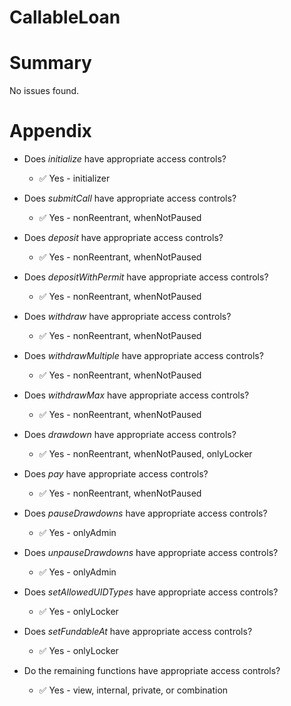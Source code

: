 # CallableLoan

# Summary

No issues found.

# Appendix

- Does _initialize_ have appropriate access controls?

  - ✅ Yes - initializer

- Does _submitCall_ have appropriate access controls?

  - ✅ Yes - nonReentrant, whenNotPaused

- Does _deposit_ have appropriate access controls?

  - ✅ Yes - nonReentrant, whenNotPaused

- Does _depositWithPermit_ have appropriate access controls?

  - ✅ Yes - nonReentrant, whenNotPaused

- Does _withdraw_ have appropriate access controls?

  - ✅ Yes - nonReentrant, whenNotPaused

- Does _withdrawMultiple_ have appropriate access controls?

  - ✅ Yes - nonReentrant, whenNotPaused

- Does _withdrawMax_ have appropriate access controls?

  - ✅ Yes - nonReentrant, whenNotPaused

- Does _drawdown_ have appropriate access controls?

  - ✅ Yes - nonReentrant, whenNotPaused, onlyLocker

- Does _pay_ have appropriate access controls?

  - ✅ Yes - nonReentrant, whenNotPaused

- Does _pauseDrawdowns_ have appropriate access controls?

  - ✅ Yes - onlyAdmin

- Does _unpauseDrawdowns_ have appropriate access controls?

  - ✅ Yes - onlyAdmin

- Does _setAllowedUIDTypes_ have appropriate access controls?

  - ✅ Yes - onlyLocker

- Does _setFundableAt_ have appropriate access controls?

  - ✅ Yes - onlyLocker

- Do the remaining functions have appropriate access controls?
  - ✅ Yes - view, internal, private, or combination
